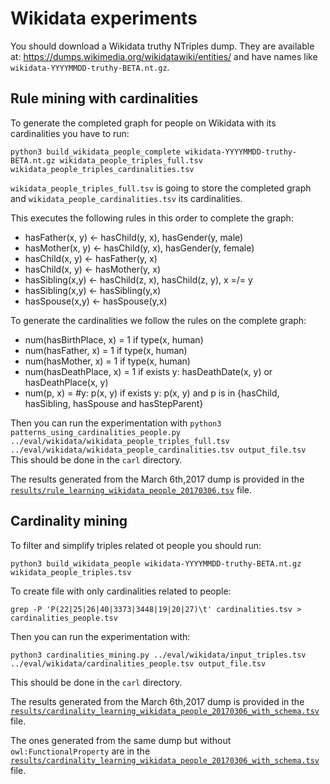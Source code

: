 Wikidata experiments
================

You should download a Wikidata truthy NTriples dump.
They are available at: https://dumps.wikimedia.org/wikidatawiki/entities/ and have names like `wikidata-YYYYMMDD-truthy-BETA.nt.gz`.

## Rule mining with cardinalities

To generate the completed graph for people on Wikidata with its cardinalities you have to run:
```
python3 build_wikidata_people_complete wikidata-YYYYMMDD-truthy-BETA.nt.gz wikidata_people_triples_full.tsv wikidata_people_triples_cardinalities.tsv
```
`wikidata_people_triples_full.tsv` is going to store the completed graph and `wikidata_people_cardinalities.tsv` its cardinalities.

This executes the following rules in this order to complete the graph:

* hasFather(x, y) <- hasChild(y, x), hasGender(y, male)
* hasMother(x, y) <- hasChild(y, x), hasGender(y, female)
* hasChild(x, y) <- hasFather(y, x)
* hasChild(x, y) <- hasMother(y, x)
* hasSibling(x,y) <- hasChild(z, x), hasChild(z, y), x =/= y
* hasSibling(x,y) <- hasSibling(y,x)
* hasSpouse(x,y) <- hasSpouse(y,x)

To generate the cardinalities we follow the rules on the complete graph:
* num(hasBirthPlace, x) = 1 if type(x, human)
* num(hasFather, x) = 1 if type(x, human)
* num(hasMother, x) = 1 if type(x, human)
* num(hasDeathPlace, x) = 1 if exists y: hasDeathDate(x, y) or hasDeathPlace(x, y)
* num(p, x) = #y: p(x, y) if exists y: p(x, y) and p is in {hasChild, hasSibling, hasSpouse and hasStepParent}

Then you can run the experimentation with
`python3 patterns_using_cardinalities_people.py ../eval/wikidata/wikidata_people_triples_full.tsv ../eval/wikidata/wikidata_people_cardinalities.tsv output_file.tsv`
This should be done in the `carl` directory.

The results generated from the March 6th,2017 dump is provided in the [`results/rule_learning_wikidata_people_20170306.tsv`](results/rule_learning_wikidata_people_20170306.tsv) file.


## Cardinality mining

To filter and simplify triples related ot people you should run:
```
python3 build_wikidata_people wikidata-YYYYMMDD-truthy-BETA.nt.gz wikidata_people_triples.tsv
```

To create file with only cardinalities related to people:
```
grep -P 'P(22|25|26|40|3373|3448|19|20|27)\t' cardinalities.tsv > cardinalities_people.tsv
```

Then you can run the experimentation with:
```
python3 cardinalities_mining.py ../eval/wikidata/input_triples.tsv ../eval/wikidata/cardinalities_people.tsv output_file.tsv
```
This should be done in the `carl` directory.

The results generated from the March 6th,2017 dump is provided in the [`results/cardinality_learning_wikidata_people_20170306_with_schema.tsv`](results/cardinality_learning_wikidata_people_20170306_with_schema.tsv) file.

The ones generated from the same dump but without `owl:FunctionalProperty` are in the [`results/cardinality_learning_wikidata_people_20170306_with_schema.tsv`](results/cardinality_learning_wikidata_people_20170306_with_schema.tsv) file.
